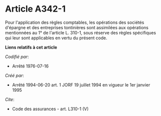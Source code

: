# Article A342-1

Pour l'application des règles comptables, les opérations des sociétés d'épargne et des entreprises tontinières sont
assimilées aux opérations mentionnées au 1° de l'article L. 310-1, sous réserve des règles spécifiques qui leur sont
applicables en vertu du présent code.

**Liens relatifs à cet article**

_Codifié par_:

  - Arrêté 1976-07-16

_Créé par_:

  - Arrêté 1994-06-20 art. 1 JORF 19 juillet 1994 en vigueur le 1er janvier 1995

_Cite_:

  - Code des assurances - art. L310-1 (V)
